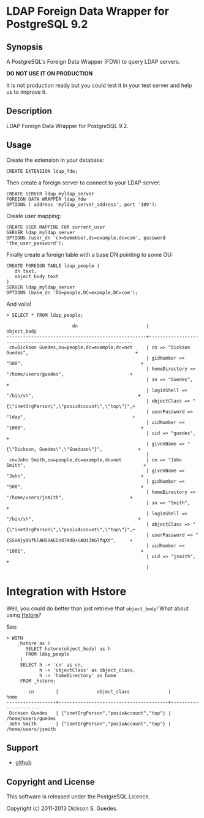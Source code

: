 LDAP Foreign Data Wrapper for PostgreSQL 9.2
============================================

Synopsis
--------

A PostgreSQL's Foreign Data Wrapper (FDW) to query LDAP servers.

**DO NOT USE IT ON PRODUCTION**

It is not production ready but you could test it in your test
server and help us to improve it.

Description
-----------

LDAP Foreign Data Wrapper for PostgreSQL 9.2.

Usage
-----

Create the extension in your database:

    CREATE EXTENSION ldap_fdw;

Then create a foreign server to connect to your LDAP
server:

    CREATE SERVER ldap_myldap_server
    FOREIGN DATA WRAPPER ldap_fdw
    OPTIONS ( address 'myldap_server_address', port '389');

Create user mapping:

    CREATE USER MAPPING FOR current_user
    SERVER ldap_myldap_server
    OPTIONS (user_dn 'cn=SomeUser,dc=example,dc=com', password 'the_user_password');

Finally create a foreign table with a base DN pointing to some OU:

    CREATE FOREIGN TABLE ldap_people (
       dn text,
       object_body text
    )
    SERVER ldap_myldap_server
    OPTIONS (base_dn 'OU=people,DC=example,DC=com');

And voila!

    > SELECT * FROM ldap_people;

                            dn                         |                          object_body                           
    ---------------------------------------------------+----------------------------------------------------------------
     cn=Dickson Guedes,ou=people,dc=example,dc=net     | cn => "Dickson Guedes",                                       +
                                                       | gidNumber => "500",                                           +
                                                       | homeDirectory => "/home/users/guedes",                        +
                                                       | sn => "Guedes",                                               +
                                                       | loginShell => "/bin/sh",                                      +
                                                       | objectClass => "{\"inetOrgPerson\",\"posixAccount\",\"top\"}",+
                                                       | userPassword => "ldap",                                       +
                                                       | uidNumber => "1000",                                          +
                                                       | uid => "guedes",                                              +
                                                       | givenName => "{\"Dickson, Guedes\",\"Gueduxo\"}",             +
                                                       | 
     cn=John Smith,ou=people,dc=example,dc=net         | cn => "John Smith",                                           +
                                                       | givenName => "John",                                          +
                                                       | gidNumber => "500",                                           +
                                                       | homeDirectory => "/home/users/jsmith",                        +
                                                       | sn => "Smith",                                                +
                                                       | loginShell => "/bin/sh",                                      +
                                                       | objectClass => "{\"inetOrgPerson\",\"posixAccount\",\"top\"}",+
                                                       | userPassword => "{SSHA}y0GfklAHS9AEDz87AdQ+UAQi3bGlfqXt",     +
                                                       | uidNumber => "1001",                                          +
                                                       | uid => "jsmith",                                              +
                                                       | 
# Integration with Hstore

Well, you could do better than just retrieve that `object_body`! What about using [Hstore](http://www.postgresql.org/docs/9.2/static/hstore.html)?

See:

    > WITH
        _hstore as (
           SELECT hstore(object_body) as h
           FROM ldap_people
         )
         SELECT h -> 'cn' as cn,
                h -> 'objectClass' as object_class,
                h -> 'homeDirectory' as home
         FROM _hstore;

            cn        |              object_class              |         home         
    ------------------+----------------------------------------+----------------------
     Dickson Guedes   | {"inetOrgPerson","posixAccount","top"} | /home/users/guedes
     John Smith       | {"inetOrgPerson","posixAccount","top"} | /home/users/jsmith



Support
-------

* [github](http://github.net/guedes/ldap_fdw)

Copyright and License
---------------------

This software is released under the PostgreSQL Licence.

Copyright (c) 2011-2013 Dickson S. Guedes.

